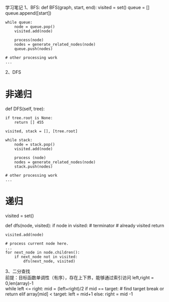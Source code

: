 学习笔记 
1、BFS:
def BFS(graph, start, end):
    visited = set()
	queue = [] 
	queue.append([start]) 
	
	while queue: 
		node = queue.pop() 
		visited.add(node)
		
		process(node) 
		nodes = generate_related_nodes(node) 
		queue.push(nodes)
		
	# other processing work 
	...
2、DFS
# 非递归
def DFS(self, tree): 

	if tree.root is None: 
		return [] 455

	visited, stack = [], [tree.root]

	while stack: 
		node = stack.pop() 
		visited.add(node)

		process (node) 
		nodes = generate_related_nodes(node) 
		stack.push(nodes) 

	# other processing work 
	...
# 递归
visited = set() 

def dfs(node, visited):
    if node in visited: # terminator
    	# already visited 
    	return 

	visited.add(node) 

	# process current node here. 
	...
	for next_node in node.children(): 
		if next_node not in visited: 
			dfs(next_node, visited)
			
3、二分查找<br>
前提：目标函数单调性（有序），存在上下界，能够通过索引访问
left,right = 0,len(array)-1<br>
while left <= right:
    mid = (left+right)/2
    if mid == target:
        # find target
        break or return
    elif array[mid] < target:
        left = mid+1
    else: right = mid -1


	